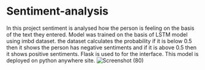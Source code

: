 # Sentiment-analysis
In this project sentiment is analysed how the person is feeling on the basis of the text they entered. Model was trained on the basis of LSTM model using imbd dataset.
the dataset calculates the probability if it is below 0.5 then it shows the person has negative sentiments and if it is above 0.5 then it shows positive sentiments. Flask is used to for the interface. This model is deployed on python anywhere site.
![Screenshot (80)](https://user-images.githubusercontent.com/56508988/207555830-549a0937-8b07-4536-bf5c-7bd99989d42b.png)
